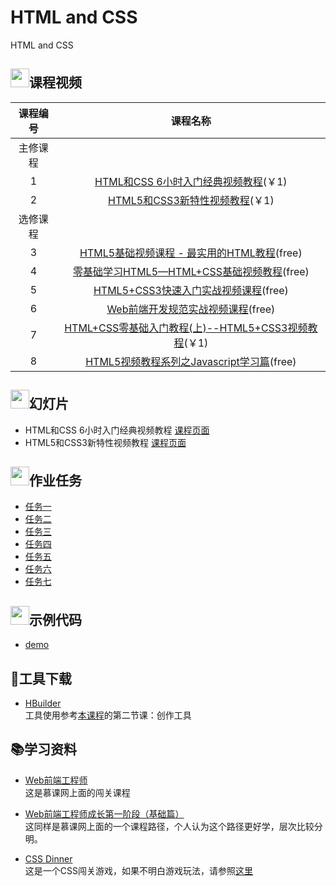 # HTML and CSS
HTML and CSS
## <img src="https://raw.githubusercontent.com/wangding/courses/master/images/video.png" height="30">课程视频
|课程编号|课程名称|
|:---:|:---:|
|主修课程| 
|1|[HTML和CSS 6小时入门经典视频教程](http://edu.51cto.com/course/course_id-3116.html)(￥1)|
|2|[HTML5和CSS3新特性视频教程](http://edu.51cto.com/course/course_id-3282.html)(￥1)|
|选修课程|
|3|[HTML5基础视频课程 - 最实用的HTML教程](http://edu.51cto.com/course/course_id-4130.html)(free)|
|4|[零基础学习HTML5—HTML+CSS基础视频教程](http://edu.51cto.com/course/course_id-6452.html)(free)|
|5|[HTML5+CSS3快速入门实战视频课程](http://edu.51cto.com/course/course_id-5073.html)(free)|
|6|[Web前端开发规范实战视频课程](http://edu.51cto.com/course/course_id-5277.html)(free)|
|7|[HTML+CSS零基础入门教程(上)--HTML5+CSS3视频教程](http://edu.51cto.com/course/course_id-7170.html)(￥1)|
|8|[HTML5视频教程系列之Javascript学习篇](http://edu.51cto.com/course/course_id-3127.html)(free)|


## <img src="https://raw.githubusercontent.com/wangding/courses/master/images/presentation.png" height="30">幻灯片

- HTML和CSS 6小时入门经典视频教程 [课程页面](http://edu.51cto.com/course/course_id-3116.html)  
- HTML5和CSS3新特性视频教程 [课程页面](http://edu.51cto.com/course/course_id-3282.html)

## <img src="https://raw.githubusercontent.com/wangding/courses/master/images/homework.png" height="30">作业任务

- [任务一](assign1.md)
- [任务二](assign2.md)
- [任务三](assign3.md)
- [任务四](assign4.md)
- [任务五](assign5.md)
- [任务六](assign6.md)
- [任务七](assign7.md)

## <img src="https://raw.githubusercontent.com/wangding/courses/master/images/code.png" height="30">示例代码
- [demo](https://github.com/liujinmenghaoren/courses/tree/master/HTML%20and%20CSS/demo)

## :hammer:工具下载
- [HBuilder](http://www.dcloud.io/index.html)  
  工具使用参考[本课程](http://edu.51cto.com/course/course_id-8043.html)的第二节课：创作工具

## :books:学习资料

- [Web前端工程师](http://www.imooc.com/course/programdetail/pid/32)  
   这是慕课网上面的闯关课程
  
- [Web前端工程师成长第一阶段（基础篇）](http://www.imooc.com/course/programdetail/pid/3)  
  这同样是慕课网上面的一个课程路径，个人认为这个路径更好学，层次比较分明。
- [CSS Dinner](http://flukeout.github.io/)  
  这是一个CSS闯关游戏，如果不明白游戏玩法，请参照[这里](http://www.shejidaren.com/css-diner.html)
